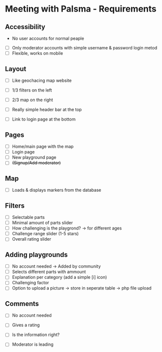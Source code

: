 # Meeting with Palsma - Requirements

## Accessibility

- No user accounts for normal peaple
- [ ] Only moderator accounts with simple username & password login metod
- [ ] Flexible, works on mobile

## Layout

- [ ] Like geochacing map website
- [ ] 1/3 filters on the left
- [ ] 2/3 map on the right
- [ ] Really simple header bar at the top
- [ ] Link to login page at the bottom


## Pages

- [ ] Home/main page with the map
- [ ] Login page
- [ ] New playground page
- [ ] ~~(Signup/Add moderator)~~

## Map

- [ ] Loads & displays markers from the database

## Filters

- [ ] Selectable parts
- [ ] Minimal amount of parts slider
- [ ] How challenging is the playgrond? -> for different ages
- [ ] Challenge range slider (1-5 stars)
- [ ] Overall rating slider

## Adding playgrounds
- [ ] No account needed -> Added by community
- [ ] Selects different parts with ammount
- [ ] Explanation per category (add a simple [i] icon)
- [ ] Challenging factor
- [ ] Option to upload a picture -> store in seperate table -> php file upload

## Comments

- [ ] No account needed
- [ ] Gives a rating
- [ ] Is the information right?
- [ ] Moderator is leading 

